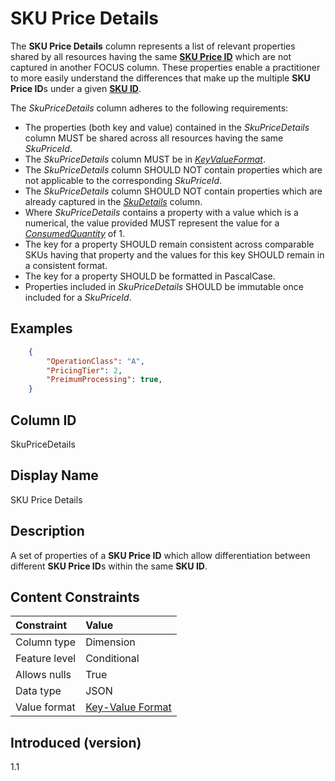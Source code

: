 # SKU Price Details

The **SKU Price Details** column represents a list of relevant properties shared by all resources having the same [**SKU Price ID**](#skupriceid) which are not captured in another FOCUS column. These properties enable a practitioner to more easily understand the differences that make up the multiple **SKU Price ID**s under a given [**SKU ID**](#skuid).


The _SkuPriceDetails_ column adheres to the following requirements:

* The properties (both key and value) contained in the _SkuPriceDetails_ column MUST be shared across all resources having the same _SkuPriceId_.
* The _SkuPriceDetails_ column MUST be in [_KeyValueFormat_](#key-valueformat).
* The _SkuPriceDetails_ column SHOULD NOT contain properties which are not applicable to the corresponding _SkuPriceId_.
* The _SkuPriceDetails_ column SHOULD NOT contain properties which are already captured in the [_SkuDetails_](#skudetails) column.
* Where _SkuPriceDetails_ contains a property with a value which is a numerical, the value provided MUST represent the value for a [_ConsumedQuantity_](#consumedquantity) of 1.
* The key for a property SHOULD remain consistent across comparable SKUs having that property and the values for this key SHOULD remain in a consistent format.
* The key for a property SHOULD be formatted in PascalCase.
* Properties included in _SkuPriceDetails_ SHOULD be immutable once included for a _SkuPriceId_.

## Examples

```json
    {
        "OperationClass": "A",
        "PricingTier": 2,
        "PreimumProcessing": true,
    }
```

## Column ID

SkuPriceDetails

## Display Name

SKU Price Details

## Description

A set of properties of a **SKU Price ID** which allow differentiation between different **SKU Price ID**s within the same **SKU ID**.

## Content Constraints

|    Constraint   |      Value       |
|:----------------|:-----------------|
| Column type     | Dimension        |
| Feature level   | Conditional      |
| Allows nulls    | True             |
| Data type       | JSON             |
| Value format    | [Key-Value Format](#key-valueformat) |

## Introduced (version)

1.1
